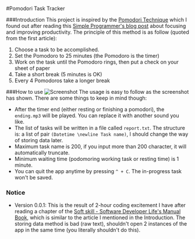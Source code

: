 #Pomodori Task Tracker

###Introduction
This project is inspired by the [Pomodori Technique](http://lifehacker.com/productivity-101-a-primer-to-the-pomodoro-technique-1598992730) which I found out after reading this [Simple Programmer's blog post](http://simpleprogrammer.com/2014/02/17/secret-ridiculous-productivity-im-using-now/) about focusing and improving productivity. The principle of this method is as follow (quoted from the first article):

1. Choose a task to be accomplished.
2. Set the Pomodoro to 25 minutes (the Pomodoro is the timer)
3. Work on the task until the Pomodoro rings, then put a check on your sheet of paper
4. Take a short break (5 minutes is OK)
5. Every 4 Pomodoros take a longer break

###How to use
![Screenshot](https://cloud.githubusercontent.com/assets/5102383/11763131/52c2e0d2-a131-11e5-80b7-d676a75da78a.png)
The usage is easy to follow as the screenshot has shown. There are some things to keep in mind though:
- After the timer end (either resting or finishing a pomodori), the ```ending.mp3``` will be played. You can replace it with another sound you like.
- The list of tasks will be written in a file called ```report.txt```. The structure is: a list of pair ```(Datetime \newline Task name)```, I should change the way of storing data later.
- Maximum task name is 200, if you input more than 200 character, it will automatically truncate.
- Minimum waiting time (podomoring working task or resting time) is 1 minute.
- You can quit the app anytime by pressing ```^ + C```. The in-progress task won't be saved.

### Notice
- Version 0.0.1: This is the result of 2-hour coding excitement I have after reading a chapter of the [Soft skill - Software Developer Life's Manual Book](http://www.amazon.com/Soft-Skills-software-developers-manual/dp/1617292397), which is similar to the article I mentioned in the Introduction. The storing data method is bad (raw text), shouldn't open 2 instances of the app in the same time (you literally shouldn't do this).
